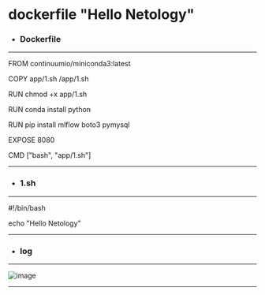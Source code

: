 # dockerfile "Hello Netology"

* ### Dockerfile
---
FROM continuumio/miniconda3:latest

COPY app/1.sh /app/1.sh

RUN chmod +x app/1.sh

RUN conda install python

RUN pip install mlflow boto3 pymysql

EXPOSE 8080

CMD ["bash", "app/1.sh"]

---

* ### 1.sh
---
#!/bin/bash

echo "Hello Netology"

---

* ### log
---
![image](https://github.com/MSRaith/dockerfile_hello_word/assets/89347252/2766e43d-2dc5-499a-b54f-5be61c87a982)

---
